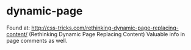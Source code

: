 dynamic-page
============
Found at: http://css-tricks.com/rethinking-dynamic-page-replacing-content/ (Rethinking Dynamic Page Replacing Content)
Valuable info in page comments as well.
